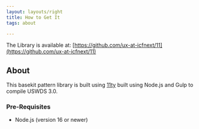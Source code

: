 ```yaml
---
layout: layouts/right
title: How to Get It
tags: about

---
```



The Library is available at: [https://github.com/ux-at-icfnext/11](https://github.com/ux-at-icfnext/11)

## About
This basekit pattern library is built using [11ty](https://www.11ty.dev/) built using Node.js and Gulp to compile USWDS 3.0.

### Pre-Requisites
- Node.js (version 16 or newer)

